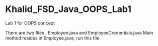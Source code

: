 # Khalid_FSD_Java_OOPS_Lab1
Lab 1 for OOPS concept 



There are two files , Employee.java and EmployeeCredentials.java
Main method resides in Employee.java, run this file 
